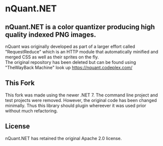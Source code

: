 # nQuant.NET   

## nQuant.NET is a color quantizer producing high quality indexed PNG images.   
nQuant was originally developed as part of a larger effort called "RequestReduce" which is an HTTP module that automatically minified and merged CSS as well as their sprites on the fly.   
The original repository has been deleted but can be found using "TheWayBack Machine" look up https://nquant.codeplex.com/   

## This Fork   
This fork was made using the newer .NET 7. The command line project and test projects were removed. However, the original code has been changed minimally. Thus this library should plugin whereever it was used prior without much refactoring.   

## License   
nQuant.NET has retained the original Apache 2.0 license.

